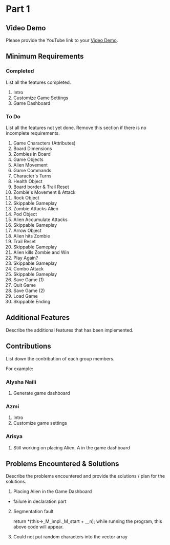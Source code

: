 # Part 1

## Video Demo

Please provide the YouTube link to your [Video Demo](https://youtube.com).

## Minimum Requirements

### Completed

List all the features completed.

1. Intro
2. Customize Game Settings
3. Game Dashboard

### To Do

List all the features not yet done. Remove this section if there is no incomplete requirements.

1. Game Characters (Attributes)
2. Board Dimensions
3. Zombies in Board
4. Game Objects 
5. Alien Movement
6. Game Commands
7. Character's Turns
8. Health Object
9. Board border & Trail Reset
10. Zombie's Movement & Attack
11. Rock Object
12. Skippable Gameplay
13. Zombie Attacks Alien
14. Pod Object
15. Alien Accumulate Attacks
16. Skippable Gameplay
17. Arrow Object
18. Alien hits Zombie
19. Trail Reset
20. Skippable Gameplay
21. Alien kills Zombie and Win
22. Play Again?
23. Skippable Gameplay
24. Combo Attack
25. Skippable Gameplay
26. Save Game (1)
27. Quit Game
28. Save Game (2)
29. Load Game
30. Skippable Ending

## Additional Features

Describe the additional features that has been implemented.

## Contributions

List down the contribution of each group members.

For example:

### Alysha Naili

1. Generate game dashboard

### Azmi

1. Intro
2. Customize game settings

### Arisya

1. Still working on placing Alien, A in the game dashboard

## Problems Encountered & Solutions

Describe the problems encountered and provide the solutions / plan for the solutions.

1. Placing Alien in the Game Dashboard
- failure in declaration part 

2. Segmentation fault 

   return *(this->_M_impl._M_start + __n); 
   while running the program, this above code will appear. 
   
3. Could not put random characters into the vector array
